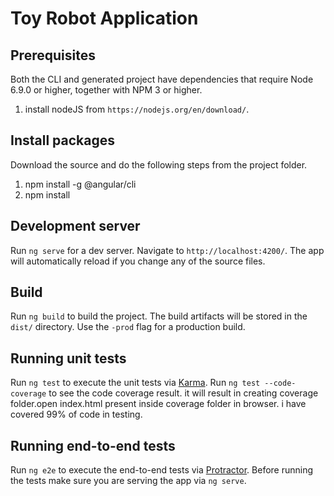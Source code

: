# Toy Robot Application

## Prerequisites

Both the CLI and generated project have dependencies that require Node 6.9.0 or higher, together with NPM 3 or higher.
1. install nodeJS from `https://nodejs.org/en/download/`.

## Install packages
Download the source and do the following steps from the project folder.
1. npm install -g @angular/cli
2. npm install 

## Development server
Run `ng serve` for a dev server. Navigate to `http://localhost:4200/`. The app will automatically reload if you change any of the source files.

## Build

Run `ng build` to build the project. The build artifacts will be stored in the `dist/` directory. Use the `-prod` flag for a production build.

## Running unit tests

Run `ng test` to execute the unit tests via [Karma](https://karma-runner.github.io).
Run `ng test --code-coverage` to see the code coverage result. it will result in creating coverage folder.open index.html present inside coverage folder in browser. i have covered 99% of code in testing.

## Running end-to-end tests

Run `ng e2e` to execute the end-to-end tests via [Protractor](http://www.protractortest.org/).
Before running the tests make sure you are serving the app via `ng serve`.


